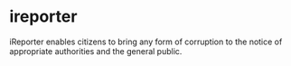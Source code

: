 # ireporter
iReporter enables citizens to bring any form of corruption to the notice of appropriate authorities and the general public.
